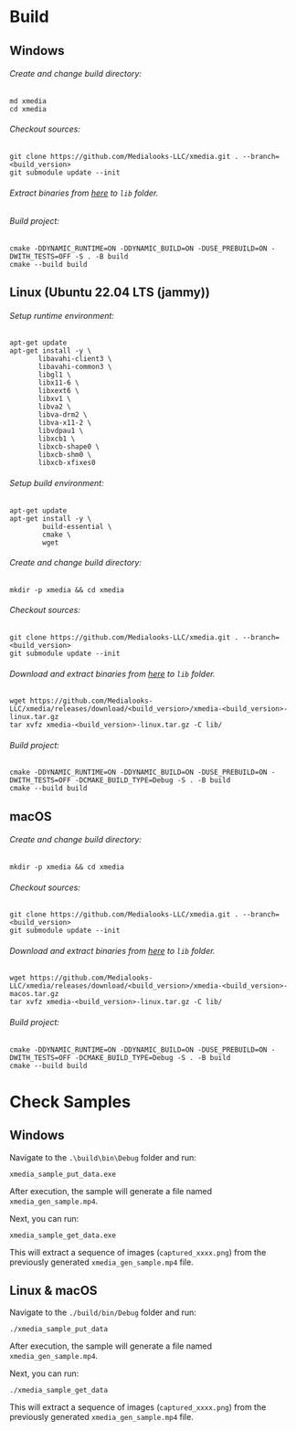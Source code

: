 ﻿# Build
## Windows
###### Create and change build directory:
```shell
md xmedia
cd xmedia
```
###### Checkout sources:
```shell
git clone https://github.com/Medialooks-LLC/xmedia.git . --branch=<build_version>
git submodule update --init
```
###### Extract binaries from [here](https://github.com/Medialooks-LLC/xmedia/releases/download/<build_version>/xmedia-<build_version>-windows.zip) to `lib` folder.
###### Build project:
```shell
cmake -DDYNAMIC_RUNTIME=ON -DDYNAMIC_BUILD=ON -DUSE_PREBUILD=ON -DWITH_TESTS=OFF -S . -B build
cmake --build build
```

## Linux (Ubuntu 22.04 LTS (jammy))
###### Setup runtime environment:
 ```shell script
apt-get update
apt-get install -y \
        libavahi-client3 \
        libavahi-common3 \
        libgl1 \
        libx11-6 \
        libxext6 \
        libxv1 \
        libva2 \
        libva-drm2 \
        libva-x11-2 \
        libvdpau1 \
        libxcb1 \
        libxcb-shape0 \
        libxcb-shm0 \
        libxcb-xfixes0
```
###### Setup build environment:
```shell script
apt-get update
apt-get install -y \
        build-essential \
        cmake \
        wget
```
###### Create and change build directory:
```shell
mkdir -p xmedia && cd xmedia
```
###### Checkout sources:
```shell
git clone https://github.com/Medialooks-LLC/xmedia.git . --branch=<build_version>
git submodule update --init
```
###### Download and extract binaries from [here](https://github.com/Medialooks-LLC/xmedia/releases/download/<build_version>/xmedia-<build_version>-linux.tar.gz) to `lib` folder.
```shell script
wget https://github.com/Medialooks-LLC/xmedia/releases/download/<build_version>/xmedia-<build_version>-linux.tar.gz
tar xvfz xmedia-<build_version>-linux.tar.gz -C lib/
```
###### Build project:
```shell
cmake -DDYNAMIC_RUNTIME=ON -DDYNAMIC_BUILD=ON -DUSE_PREBUILD=ON -DWITH_TESTS=OFF -DCMAKE_BUILD_TYPE=Debug -S . -B build
cmake --build build
```

## macOS
###### Create and change build directory:
```shell
mkdir -p xmedia && cd xmedia
```
###### Checkout sources:
```shell
git clone https://github.com/Medialooks-LLC/xmedia.git . --branch=<build_version>
git submodule update --init
```
###### Download and extract binaries from [here](https://github.com/Medialooks-LLC/xmedia/releases/download/<build_version>/xmedia-<build_version>-macos.tar.gz) to `lib` folder.
```shell script
wget https://github.com/Medialooks-LLC/xmedia/releases/download/<build_version>/xmedia-<build_version>-macos.tar.gz
tar xvfz xmedia-<build_version>-linux.tar.gz -C lib/
```
###### Build project:
```shell
cmake -DDYNAMIC_RUNTIME=ON -DDYNAMIC_BUILD=ON -DUSE_PREBUILD=ON -DWITH_TESTS=OFF -DCMAKE_BUILD_TYPE=Debug -S . -B build
cmake --build build
```

# Check Samples

## Windows

Navigate to the `.\build\bin\Debug` folder and run:

```shell
xmedia_sample_put_data.exe
```

After execution, the sample will generate a file named `xmedia_gen_sample.mp4`.

Next, you can run:

```shell
xmedia_sample_get_data.exe
```

This will extract a sequence of images (`captured_xxxx.png`) from the previously generated `xmedia_gen_sample.mp4` file.

## Linux & macOS

Navigate to the `./build/bin/Debug` folder and run:

```shell
./xmedia_sample_put_data
```

After execution, the sample will generate a file named `xmedia_gen_sample.mp4`.

Next, you can run:

```shell
./xmedia_sample_get_data
```

This will extract a sequence of images (`captured_xxxx.png`) from the previously generated `xmedia_gen_sample.mp4` file.

